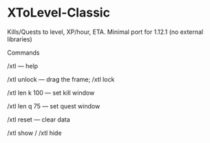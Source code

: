 # XToLevel-Classic
Kills/Quests to level, XP/hour, ETA. Minimal port for 1.12.1 (no external libraries)

Commands

/xtl — help

/xtl unlock — drag the frame; /xtl lock

/xtl len k 100 — set kill window

/xtl len q 75 — set quest window

/xtl reset — clear data

/xtl show / /xtl hide
